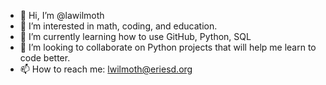 - 👋 Hi, I’m @lawilmoth
- 👀 I’m interested in math, coding, and education.
- 🌱 I’m currently learning how to use GitHub, Python, SQL
- 💞️ I’m looking to collaborate on Python projects that will help me learn to code better.
- 📫 How to reach me: lwilmoth@eriesd.org

<!---
lawilmoth/lawilmoth is a ✨ special ✨ repository because its `README.md` (this file) appears on your GitHub profile.
You can click the Preview link to take a look at your changes.
--->
